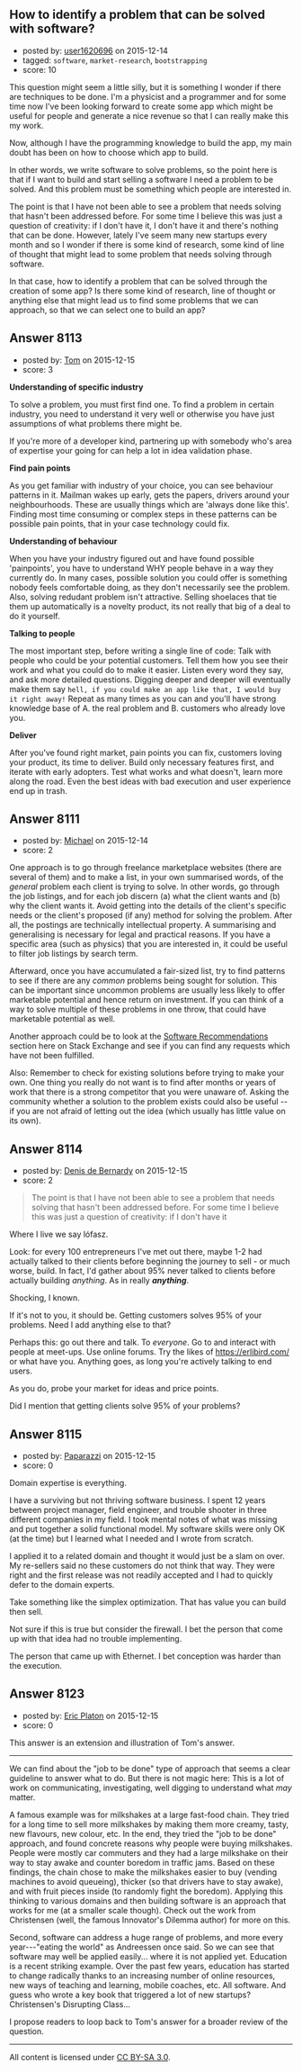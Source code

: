 ## How to identify a problem that can be solved with software?

- posted by: [user1620696](https://stackexchange.com/users/1777122/user1620696) on 2015-12-14
- tagged: `software`, `market-research`, `bootstrapping`
- score: 10

This question might seem a little silly, but it is something I wonder if there are techniques to be done. I'm a physicist and a programmer and for some time now I've been looking forward to create some app which might be useful for people and generate a nice revenue so that I can really make this my work.

Now, although I have the programming knowledge to build the app, my main doubt has been on how to choose which app to build.

In other words, we write software to solve problems, so the point here is that if I want to build and start selling a software I need a problem to be solved. And this problem must be something which people are interested in.

The point is that I have not been able to see a problem that needs solving that hasn't been addressed before. For some time I believe this was just a question of creativity: if I don't have it, I don't have it and there's nothing that can be done. However, lately I've seem many new startups every month and so I wonder if there is some kind of research, some kind of line of thought that might lead to some problem that needs solving through software.

In that case, how to identify a problem that can be solved through the creation of some app? Is there some kind of research, line of thought or anything else that might lead us to find some problems that we can approach, so that we can select one to build an app?


## Answer 8113

- posted by: [Tom](https://stackexchange.com/users/1841165/tom) on 2015-12-15
- score: 3

**Understanding of specific industry**

To solve a problem, you must first find one. To find a problem in certain industry, you need to understand it very well or otherwise you have just assumptions of what problems there might be. 

If you're more of a developer kind, partnering up with somebody who's area of expertise your going for can help a lot in idea validation phase. 

**Find pain points**

As you get familiar with industry of your choice, you can see behaviour patterns in it. Mailman wakes up early, gets the papers, drivers around your neighbourhoods. These are usually things which are 'always done like this'. Finding most time consuming or complex steps in these patterns can be possible pain points, that in your case technology could fix.

**Understanding of behaviour**

When you have your industry figured out and have found possible 'painpoints', you have to understand WHY people behave in a way they currently do. In many cases, possible solution you could offer is something nobody feels comfortable doing, as they don't necessarily see the problem. Also, solving redudant problem isn't attractive. Selling shoelaces that tie them up automatically is a novelty product, its not really that big of a deal to do it yourself. 

**Talking to people**

The most important step, before writing a single line of code: Talk with people who could be your potential customers. Tell them how you see their work and what you could do to make it easier. Listen every word they say, and ask more detailed questions. Digging deeper and deeper will eventually make them say `hell, if you could make an app like that, I would buy it right away!` Repeat as many times as you can and you'll have strong knowledge base of A. the real problem and B. customers who already love you.

**Deliver**

After you've found right market, pain points you can fix, customers loving your product, its time to deliver. Build only necessary features first, and iterate with early adopters. Test what works and what doesn't, learn more along the road. Even the best ideas with bad execution and user experience end up in trash.


## Answer 8111

- posted by: [Michael](https://stackexchange.com/users/5660741/michael) on 2015-12-14
- score: 2

<p>One approach is to go through freelance marketplace websites (there are several of them) and to make a list, in your own summarised words, of the <em>general</em> problem each client is trying to solve. In other words, go through the job listings, and for each job discern (a) what the client wants and (b) why the client wants it. Avoid getting into the details of the client's specific needs or the client's proposed (if any) method for solving the problem. After all, the postings are technically intellectual property. A summarising and generalising is necessary for legal and practical reasons. If you have a specific area (such as physics) that you are interested in, it could be useful to filter job listings by search term.</p>

<p>Afterward, once you have accumulated a fair-sized list, try to find patterns to see if there are any <em>common</em> problems being sought for solution. This can be important since uncommon problems are usually less likely to offer marketable potential and hence return on investment. If you can think of a way to solve multiple of these problems in one throw, that could have marketable potential as well.</p>

<p>Another approach could be to look at the <a href="https://softwarerecs.stackexchange.com/">Software Recommendations</a> section here on Stack Exchange and see if you can find any requests which have not been fulfilled.</p>

<p>Also: Remember to check for existing solutions before trying to make your own. One thing you really do not want is to find after months or years of work that there is a strong competitor that you were unaware of. Asking the community whether a solution to the problem exists could also be useful -- if you are not afraid of letting out the idea (which usually has little value on its own).</p>



## Answer 8114

- posted by: [Denis de Bernardy](https://stackexchange.com/users/182468/denis-de-bernardy) on 2015-12-15
- score: 2

> The point is that I have not been able to see a problem that needs solving that hasn't been addressed before. For some time I believe this was just a question of creativity: if I don't have it

Where I live we say lófasz.

Look: for every 100 entrepreneurs I've met out there, maybe 1-2 had actually talked to their clients before beginning the journey to sell - or much worse, build. In fact, I'd gather about 95% never talked to clients before actually building _anything_. As in really **_anything_**.

Shocking, I known.

If it's not to you, it should be. Getting customers solves 95% of your problems. Need I add anything else to that?

Perhaps this: go out there and talk. To _everyone_. Go to and interact with people at meet-ups. Use online forums. Try the likes of https://erlibird.com/ or what have you. Anything goes, as long you're actively talking to end users.

As you do, probe your market for ideas and price points.

Did I mention that getting clients solve 95% of your problems?


## Answer 8115

- posted by: [Paparazzi](https://stackexchange.com/users/300272/paparazzi) on 2015-12-15
- score: 0

Domain expertise is everything. 

I have a surviving but not thriving software business.  I spent 12 years between project manager, field engineer, and trouble shooter in three different companies in my field.  I took mental notes of what was missing and put together a solid functional model.  My software skills were only OK (at the time) but I learned what I needed and I wrote from scratch.   

I applied it to a related domain and thought it would just be a slam on over.  My re-sellers said no these customers do not think that way.  They were right and the first release was not readily accepted and I had to quickly defer to the domain experts.  

Take something like the simplex optimization.  That has value you can build then sell.  

Not sure if this is true but consider the firewall.  I bet the person that come up with that idea had no trouble implementing.  

The person that came up with Ethernet.  I bet conception was harder than the execution.  


 


## Answer 8123

- posted by: [Eric Platon](https://stackexchange.com/users/1533/eric-platon) on 2015-12-15
- score: 0

This answer is an extension and illustration of Tom's answer.

---

We can find about the "job to be done" type of approach that seems a clear guideline to answer what to do. But there is not magic here: This is a lot of work on communicating, investigating, well digging to understand what *may* matter.

A famous example was for milkshakes at a large fast-food chain. They tried for a long time to sell more milkshakes by making them more creamy, tasty, new flavours, new colour, etc. In the end, they tried the "job to be done" approach, and found concrete reasons why people were buying milkshakes. People were mostly car commuters and they had a large milkshake on their way to stay awake and counter boredom in traffic jams. Based on these findings, the chain chose to make the milkshakes easier to buy (vending machines to avoid queueing), thicker (so that drivers have to stay awake), and with fruit pieces inside (to randomly fight the boredom). Applying this thinking to various domains and then building software is an approach that works for me (at a smaller scale though). Check out the work from Christensen (well, the famous Innovator's Dilemma author) for more on this.

Second, software can address a huge range of problems, and more every year---"eating the world" as Andreessen once said. So we can see that software may well be applied easily... where it is not applied yet. Education is a recent striking example. Over the past few years, education has started to change radically thanks to an increasing number of online resources, new ways of teaching and learning, mobile coaches, etc. All software. And guess who wrote a key book that triggered a lot of new startups? Christensen's Disrupting Class...

I propose readers to loop back to Tom's answer for a broader review of the question.




---

All content is licensed under [CC BY-SA 3.0](https://creativecommons.org/licenses/by-sa/3.0/).
